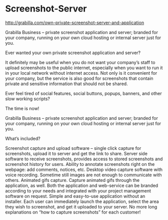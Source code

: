 Screenshot-Server
=================
http://grabilla.com/own-private-screenshot-server-and-application

Grabilla Business – private screenshot application and server; branded for your company, running on your own cloud hosting or internal server just for you.

Ever wanted your own private screenshot application and server?

It definitely may be useful when you do not want your company’s staff to upload screenshots to the public internet, especially when you want to run it in your local network without internet access. Not only is it convenient for your company, but the service is also good for screenshots that contain private and sensitive information that should not be shared.

Ever feel tired of social features, social buttons, popups, banners, and other slow working scripts?

The time is now!

Grabilla Business – private screenshot application and server; branded for your company, running on your own cloud hosting or internal server just for you.

What’s included?

Screenshot capture and upload software – single click capture for screenshots, upload it to server and get the link to share.
Server side software to receive screenshots, provides access to stored screenshots and screenshot history for users.
Ability to annotate screenshots right on the webpage: add comments, notices, etc.
Desktop video capture software with voice recording. Sometime still images are not enough to communicate with others.
Animated gifs capture. Capture animated gifs through the application, as well.
Both the application and web-service can be branded according to your needs and integrated with your project management software on request.
Simple and easy-to-use application without an installer. Each user can immediately launch the application, select the area they wish to screenshot, and get it uploaded to your server. No more long explanations on “how to capture screenshots” for each customer!
